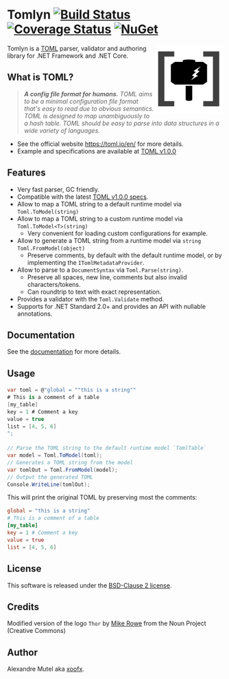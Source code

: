 # Tomlyn [![Build Status](https://github.com/xoofx/Tomlyn/workflows/ci/badge.svg?branch=main)](https://github.com/xoofx/Tomlyn/actions)  [![Coverage Status](https://coveralls.io/repos/github/xoofx/Tomlyn/badge.svg?branch=main)](https://coveralls.io/github/xoofx/Tomlyn?branch=main)  [![NuGet](https://img.shields.io/nuget/v/Tomlyn.svg)](https://www.nuget.org/packages/Tomlyn/)

<img align="right" width="160px" height="160px" src="img/logo.png">

Tomlyn is a [TOML](https://toml.io/en/) parser, validator and authoring library for .NET Framework and .NET Core.

## What is TOML?

> **_A config file format for humans._**
> _TOML aims to be a minimal configuration file format that's easy to read due to obvious semantics. TOML is designed to map unambiguously to a hash table. TOML should be easy to parse into data structures in a wide variety of languages._

- See the official website https://toml.io/en/ for more details.
- Example and specifications are available at [TOML v1.0.0](https://toml.io/en/v1.0.0) 

## Features

- Very fast parser, GC friendly.
- Compatible with the latest [TOML v1.0.0 specs](https://toml.io/en/v1.0.0).
- Allow to map a TOML string to a default runtime model via `Toml.ToModel(string)`
- Allow to map a TOML string to a custom runtime model via `Toml.ToModel<T>(string)`
  - Very convenient for loading custom configurations for example.
- Allow to generate a TOML string from a runtime model via `string Toml.FromModel(object)`
  - Preserve comments, by default with the default runtime model, or by implementing the `ITomlMetadataProvider`.
- Allow to parse to a `DocumentSyntax` via `Toml.Parse(string)`.
  - Preserve all spaces, new line, comments but also invalid characters/tokens.
  - Can roundtrip to text with exact representation.
- Provides a validator with the `Toml.Validate` method.
- Supports for .NET Standard 2.0+ and provides an API with nullable annotations.

## Documentation

See the [documentation](https://github.com/xoofx/Tomlyn/blob/main/doc/readme.md) for more details.

## Usage

```c#
var toml = @"global = ""this is a string""
# This is a comment of a table
[my_table]
key = 1 # Comment a key
value = true
list = [4, 5, 6]
";

// Parse the TOML string to the default runtime model `TomlTable`
var model = Toml.ToModel(toml);
// Generates a TOML string from the model
var tomlOut = Toml.FromModel(model);
// Output the generated TOML
Console.WriteLine(tomlOut);
```

This will print the original TOML by preserving most the comments:

```toml
global = "this is a string"
# This is a comment of a table
[my_table]
key = 1 # Comment a key
value = true
list = [4, 5, 6]
```

## License

This software is released under the [BSD-Clause 2 license](https://opensource.org/licenses/BSD-2-Clause). 

## Credits

Modified version of the logo `Thor` by [Mike Rowe](https://thenounproject.com/itsmikerowe/) from the Noun Project (Creative Commons)

## Author

Alexandre Mutel aka [xoofx](http://xoofx.com).
